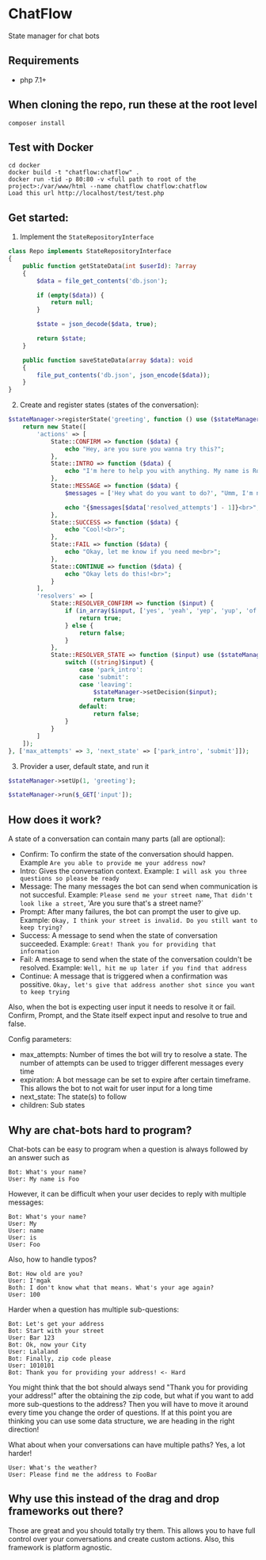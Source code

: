 # ChatFlow
State manager for chat bots

Requirements
------------
* php 7.1+

When cloning the repo, run these at the root level
-------------------------------------------------------------
	composer install

Test with Docker
-----------------
	cd docker
    docker build -t "chatflow:chatflow" .
	docker run -tid -p 80:80 -v <full path to root of the project>:/var/www/html --name chatflow chatflow:chatflow
	Load this url http://localhost/test/test.php

Get started:
------------
1) Implement the `StateRepositoryInterface`
```php
class Repo implements StateRepositoryInterface
{
    public function getStateData(int $userId): ?array
    {
        $data = file_get_contents('db.json');

        if (empty($data)) {
            return null;
        }

        $state = json_decode($data, true);

        return $state;
    }

    public function saveStateData(array $data): void
    {
        file_put_contents('db.json', json_encode($data));
    }
}
```

2) Create and register states (states of the conversation):
```php
$stateManager->registerState('greeting', function () use ($stateManager) {
    return new State([
        'actions' => [
            State::CONFIRM => function ($data) {
                echo "Hey, are you sure you wanna try this?";
            },
            State::INTRO => function ($data) {
                echo "I'm here to help you with anything. My name is Roadbot<br>";
            },
            State::MESSAGE => function ($data) {
                $messages = ['Hey what do you want to do?', "Umm, I'm not sure what that means..", 'One more time?'];

                echo "{$messages[$data['resolved_attempts'] - 1]}<br>";
            },
            State::SUCCESS => function ($data) {
                echo "Cool!<br>";
            },
            State::FAIL => function ($data) {
                echo "Okay, let me know if you need me<br>";
            },
            State::CONTINUE => function ($data) {
                echo "Okay lets do this!<br>";
            }
        ],
        'resolvers' => [
            State::RESOLVER_CONFIRM => function ($input) {
                if (in_array($input, ['yes', 'yeah', 'yep', 'yup', 'of course'])) {
                    return true;
                } else {
                    return false;
                }
            },
            State::RESOLVER_STATE => function ($input) use ($stateManager) {
                switch ((string)$input) {
                    case 'park_intro':
                    case 'submit':
                    case 'leaving':
                        $stateManager->setDecision($input);
                        return true;
                    default:
                        return false;
                }
            }
        ]
    ]);
}, ['max_attempts' => 3, 'next_state' => ['park_intro', 'submit']]);
```

3) Provider a user, default state, and run it
```php
$stateManager->setUp(1, 'greeting');

$stateManager->run($_GET['input']);
```

How does it work?
-----------------
A state of a conversation can contain many parts (all are optional):
- Confirm: To confirm the state of the conversation should happen. Example `Are you able to provide me your address now?`
- Intro: Gives the conversation context. Example: `I will ask you three questions so please be ready`
- Message: The many messages the bot can send when communication is not succesful. Example: `Please send me your street name`, `That didn't look like a street`, 'Are you sure that's a street name?`
- Prompt: After many failures, the bot can prompt the user to give up. Example: `Okay, I think your street is invalid. Do you still want to keep trying?`
- Success: A message to send when the state of conversation succeeded. Example: `Great! Thank you for providing that information`
- Fail: A message to send when the state of the conversation couldn't be resolved. Example: `Well, hit me up later if you find that address`
- Continue: A message that is triggered when a confirmation was possitive. `Okay, let's give that address another shot since you want to keep trying`

Also, when the bot is expecting user input it needs to resolve it or fail. Confirm, Prompt, and the State itself expect input and resolve to true and false.

Config parameters:
- max_attempts: Number of times the bot will try to resolve a state. The number of attempts can be used to trigger different messages every time
- expiration: A bot message can be set to expire after certain timeframe. This allows the bot to not wait for user input for a long time
- next_state: The state(s) to follow
- children: Sub states


Why are chat-bots hard to program?
----------------------------------
Chat-bots can be easy to program when a question is always followed by an answer such as
```
Bot: What's your name?
User: My name is Foo
```

However, it can be difficult when your user decides to reply with multiple messages:
```
Bot: What's your name?
User: My
User: name
User: is
User: Foo
```

Also, how to handle typos?
```
Bot: How old are you?
User: I'mgak
Both: I don't know what that means. What's your age again?
User: 100
```

Harder when a question has multiple sub-questions:
```
Bot: Let's get your address
Bot: Start with your street
User: Bar 123
Bot: Ok, now your City
User: Lalaland
Bot: Finally, zip code please
User: 1010101
Bot: Thank you for providing your address! <- Hard
```

You might think that the bot should always send "Thank you for providing your address!" after the obtaining the zip code, but what if you want to add more sub-questions to the address? Then you will have to move it around every time you change the order of questions. If at this point you are thinking you can use some data structure, we are heading in the right direction!

What about when your conversations can have multiple paths? Yes, a lot harder!
```
User: What's the weather?
User: Please find me the address to FooBar
```

Why use this instead of the drag and drop frameworks out there?
-----------------------------------------------------------------
Those are great and you should totally try them. This allows you to have full control over your conversations and create custom actions. Also, this framework is platform agnostic.
